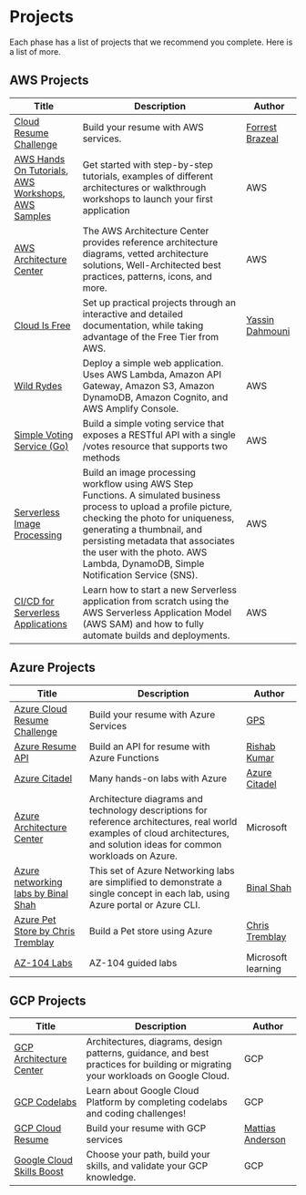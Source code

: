 # Projects

Each phase has a list of projects that we recommend you complete. Here is a list of more. 

## AWS Projects

Title | Description | Author 
------|-------------|--------|
[Cloud Resume Challenge](https://cloudresumechallenge.dev/)| Build your resume with AWS services.| [Forrest Brazeal](https://twitter.com/forrestbrazeal)
[AWS Hands On Tutorials](https://aws.amazon.com/getting-started/hands-on/?getting-started-all.sort-by=item.additionalFields.sortOrder&getting-started-all.sort-order=asc&awsf.getting-started-category=*all&awsf.getting-started-level=*all&awsf.getting-started-content-type=*all), </br>  [AWS Workshops](https://workshops.aws/), </br> [AWS Samples](https://github.com/aws-samples) |  Get started with step-by-step tutorials, examples of different architectures or walkthrough workshops to launch your first application | AWS |
[AWS Architecture Center](https://aws.amazon.com/architecture/) | The AWS Architecture Center provides reference architecture diagrams, vetted architecture solutions, Well-Architected best practices, patterns, icons, and more. | AWS
[Cloud Is Free](https://cloudisfree.com) | Set up practical projects through an interactive and detailed documentation, while taking advantage of the Free Tier from AWS. | [Yassin Dahmouni](https://github.com/ydamni)
[Wild Rydes](https://webapp.serverlessworkshops.io/) | Deploy a simple web application. Uses AWS Lambda, Amazon API Gateway, Amazon S3, Amazon DynamoDB, Amazon Cognito, and AWS Amplify Console. | AWS
[Simple Voting Service (Go)](https://golang.serverlessworkshops.io/the-service/) | Build a simple voting service that exposes a RESTful API with a single /votes resource that supports two methods | AWS
[Serverless Image Processing](https://www.image-processing.serverlessworkshops.io/) | Build an image processing workflow using AWS Step Functions. A simulated business process to upload a profile picture, checking the photo for uniqueness, generating a thumbnail, and persisting metadata that associates the user with the photo. AWS Lambda, DynamoDB, Simple Notification Service (SNS). | AWS
[CI/CD for Serverless Applications](https://cicd.serverlessworkshops.io/) | Learn how to start a new Serverless application from scratch using the AWS Serverless Application Model (AWS SAM) and how to fully automate builds and deployments. | AWS



## Azure Projects

Title | Description | Author |
------|-------------|--------|
[Azure Cloud Resume Challenge](https://youtu.be/ieYrBWmkfno)  | Build your resume with Azure Services   |  [GPS](https://twitter.com/madebygps)
[Azure Resume API](https://github.com/rishabkumar7/AzureResumeAPI)  | Build an API for resume with Azure Functions   |  [Rishab Kumar](https://twitter.com/rishabk7)
[Azure Citadel](https://www.azurecitadel.com/) | Many hands-on labs with Azure | [Azure Citadel](https://www.azurecitadel.com/) 
[Azure Architecture Center](https://docs.microsoft.com/en-us/azure/architecture/browse/) |   Architecture diagrams and technology descriptions for reference architectures, real world examples of cloud architectures, and solution ideas for common workloads on Azure.   | Microsoft
[Azure networking labs by Binal Shah](https://github.com/binals/azurenetworking)|  This set of Azure Networking labs are simplified to demonstrate a single concept in each lab, using Azure portal or Azure CLI. | [Binal Shah](https://github.com/binals)
[Azure Pet Store by Chris Tremblay](https://chtrembl.github.io/azure-cloud/petstore/)|  Build a Pet store using Azure | [Chris Tremblay](https://github.com/chtrembl)
[AZ-104 Labs](https://microsoftlearning.github.io/AZ-104-MicrosoftAzureAdministrator/)|  AZ-104 guided labs | Microsoft learning


## GCP Projects

Title | Description | Author |
------|-------------|--------|
[GCP Architecture Center](https://cloud.google.com/architecture)|   Architectures, diagrams, design patterns, guidance, and best practices for building or migrating your workloads on Google Cloud.  | GCP
[GCP Codelabs](https://codelabs.developers.google.com/cloud) |  Learn about Google Cloud Platform by completing codelabs and coding challenges! | GCP
[GCP Cloud Resume](https://acloudguru.com/blog/engineering/cloudguruchallenge-your-resume-on-gcp) | Build your resume with GCP services |       [Mattias Anderson](https://twitter.com/MattiasEh) |
[Google Cloud Skills Boost](https://www.cloudskillsboost.google/) | Choose your path, build your skills, and validate your GCP knowledge. | GCP
